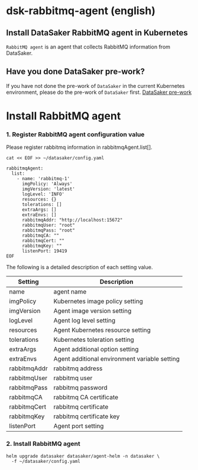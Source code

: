 # dsk-rabbitmq-agent (english)
## Install DataSaker RabbitMQ agent in Kubernetes
`RabbitMQ agent` is an agent that collects RabbitMQ information from DataSaker.

## Have you done DataSaker pre-work?
If you have not done the pre-work of `DataSaker` in the current Kubernetes environment, please do the pre-work of `DataSaker` first. [DataSaker pre-work](README.md)

# Install RabbitMQ agent
### 1. Register RabbitMQ agent configuration value
Please register rabbitmq information in rabbitmqAgent.list[].
```shell
cat << EOF >> ~/datasaker/config.yaml

rabbitmqAgent:
  list:
    - name: 'rabbitmq-1'
      imgPolicy: 'Always'
      imgVersion: 'latest'
      logLevel: 'INFO'
      resources: {}
      tolerations: []
      extraArgs: []
      extraEnvs: []
      rabbitmqAddr: "http://localhost:15672"
      rabbitmqUser: "root"
      rabbitmqPass: "root"
      rabbitmqCA: ""
      rabbitmqCert: ""
      rabbitmqKey: ""
      listenPort: 19419
EOF
```

The following is a detailed description of each setting value.

| Setting | Description |
|--------------|-------------------|
| name | agent name |
| imgPolicy | Kubernetes image policy setting |
| imgVersion | Agent image version setting |
| logLevel | Agent log level setting |
| resources | Agent Kubernetes resource setting |
| tolerations | Kubernetes toleration setting |
| extraArgs | Agent additional option setting |
| extraEnvs | Agent additional environment variable setting |
| rabbitmqAddr | rabbitmq address |
| rabbitmqUser | rabbitmq user |
| rabbitmqPass | rabbitmq password |
| rabbitmqCA | rabbitmq CA certificate |
| rabbitmqCert | rabbitmq certificate |
| rabbitmqKey | rabbitmq certificate key |
| listenPort | Agent port setting |

### 2. Install RabbitMQ agent
```shell
helm upgrade datasaker datasaker/agent-helm -n datasaker \
  -f ~/datasaker/config.yaml
```

